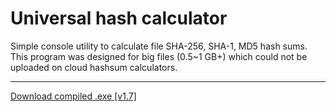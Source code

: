 # Universal hash calculator

Simple console utility to calculate file SHA-256, SHA-1, MD5 hash sums. 
This program was designed for big files (0.5~1 GB+) which could not be uploaded on cloud hashsum calculators.

---
[Download compiled .exe [v1.7]](https://github.com/HardcoreMagazine/HashCalculator/releases/download/v1.7/HashCalculator.zip)
